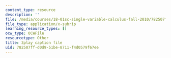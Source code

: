 ```yaml
---
content_type: resource
description: ''
file: /media/courses/18-01sc-single-variable-calculus-fall-2010/782507ffd0d951be8711f4d0579f67ee_hjZhPczMkL4.vtt
file_type: application/x-subrip
learning_resource_types: []
ocw_type: OCWFile
resourcetype: Other
title: 3play caption file
uid: 782507ff-d0d9-51be-8711-f4d0579f67ee
---
```


